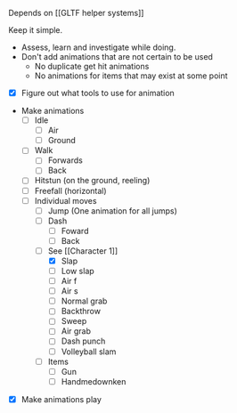 Depends on [[GLTF helper systems]]

Keep it simple. 
- Assess, learn and investigate while doing.
- Don't add animations that are not certain to be used
	- No duplicate get hit animations
	- No animations for items that may exist at some point

- [x] Figure out what tools to use for animation
- Make animations
	- [ ] Idle
		- [ ] Air
		- [ ] Ground
	- [ ] Walk
		- [ ] Forwards
		- [ ] Back
	- [ ] Hitstun (on the ground, reeling)
	- [ ] Freefall (horizontal)
	- [ ] Individual moves
		- [ ] Jump (One animation for all jumps)
		- [ ] Dash
			- [ ] Foward
			- [ ] Back
		- [ ] See [[Character 1]]
			- [x] Slap
			- [ ] Low slap
			- [ ] Air f
			- [ ] Air s
			- [ ] Normal grab
			- [ ] Backthrow
			- [ ] Sweep
			- [ ] Air grab
			- [ ] Dash punch
			- [ ] Volleyball slam
		- [ ] Items
			- [ ] Gun
			- [ ] Handmedownken
- [x] Make animations play

